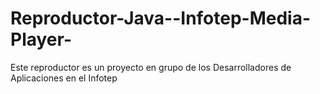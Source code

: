 Reproductor-Java--Infotep-Media-Player-
=======================================

Este reproductor es un proyecto en grupo de los Desarrolladores de Aplicaciones en el Infotep